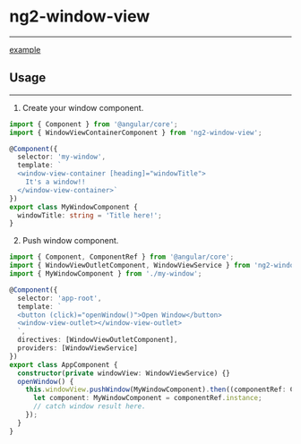 # ng2-window-view
-----------------

[example](https://yujuiting.github.io/ng2-window-view/)


## Usage
-----------------
1. Create your window component.

```typescript
import { Component } from '@angular/core';
import { WindowViewContainerComponent } from 'ng2-window-view';

@Component({
  selector: 'my-window',
  template: `
  <window-view-container [heading]="windowTitle">
    It's a window!!
  </window-view-container>`
})
export class MyWindowComponent {
  windowTitle: string = 'Title here!';
}
```

2. Push window component.

```typescript
import { Component, ComponentRef } from '@angular/core';
import { WindowViewOutletComponent, WindowViewService } from 'ng2-window-view';
import { MyWindowComponent } from './my-window';

@Component({
  selector: 'app-root',
  template: `
  <button (click)="openWindow()">Open Window</button>
  <window-view-outlet></window-view-outlet>
  `,
  directives: [WindowViewOutletComponent],
  providers: [WindowViewService]
})
export class AppComponent {
  constructor(private windowView: WindowViewService) {}
  openWindow() {
    this.windowView.pushWindow(MyWindowComponent).then((componentRef: ComponentRef) => {
      let component: MyWindowComponent = componentRef.instance;
      // catch window result here.
    });
  }
}
```